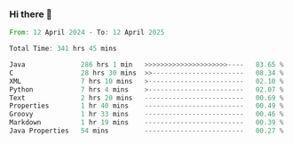 ### Hi there 👋

<!--
**luoxuanzao/luoxuanzao** is a ✨ _special_ ✨ repository because its `README.md` (this file) appears on your GitHub profile.

Here are some ideas to get you started:

- 🔭 I’m currently working on ...
- 🌱 I’m currently learning ...
- 👯 I’m looking to collaborate on ...
- 🤔 I’m looking for help with ...
- 💬 Ask me about ...
- 📫 How to reach me: ...
- 😄 Pronouns: ...
- ⚡ Fun fact: ...
-->

<!--START_SECTION:waka-->

```rust
From: 12 April 2024 - To: 12 April 2025

Total Time: 341 hrs 45 mins

Java              286 hrs 1 min   >>>>>>>>>>>>>>>>>>>>>----   83.65 %
C                 28 hrs 30 mins  >>-----------------------   08.34 %
XML               7 hrs 10 mins   >------------------------   02.10 %
Python            7 hrs 4 mins    >------------------------   02.07 %
Text              2 hrs 20 mins   -------------------------   00.69 %
Properties        1 hr 40 mins    -------------------------   00.49 %
Groovy            1 hr 33 mins    -------------------------   00.46 %
Markdown          1 hr 19 mins    -------------------------   00.39 %
Java Properties   54 mins         -------------------------   00.27 %
```

<!--END_SECTION:waka-->